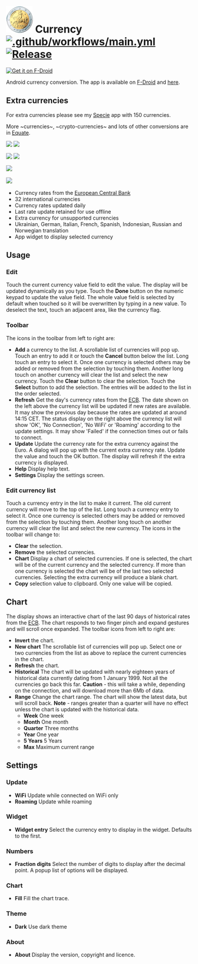 # ![Logo](src/main/res/drawable-hdpi/ic_launcher.png) Currency [![.github/workflows/main.yml](https://github.com/billthefarmer/currency/workflows/.github/workflows/main.yml/badge.svg)](https://github.com/billthefarmer/currency/actions) [![Release](https://img.shields.io/github/release/billthefarmer/currency.svg?logo=github)](https://github.com/billthefarmer/currency/releases)
[<img src="https://fdroid.gitlab.io/artwork/badge/get-it-on.svg" alt="Get it on F-Droid" height="80">](https://f-droid.org/packages/org.billthefarmer.currency)

Android currency conversion. The app is available on [F-Droid](https://f-droid.org/packages/org.billthefarmer.currency) and [here](https://github.com/billthefarmer/currency/releases).

## Extra currencies
For extra currencies please see my
[Specie](https://github.com/billthefarmer/specie) app with 150
currencies.

More ~currencies~, ~crypto-currencies~ and lots of other conversions
are in [Equate](https://github.com/EvanRespaut/Equate).

![](https://raw.githubusercontent.com/billthefarmer/billthefarmer.github.io/master/images/currency/currency.png) ![](https://raw.githubusercontent.com/billthefarmer/billthefarmer.github.io/master/images/currency/choose.png)

![](https://raw.githubusercontent.com/billthefarmer/billthefarmer.github.io/master/images/currency/settings.png) ![](https://raw.githubusercontent.com/billthefarmer/billthefarmer.github.io/master/images/currency/about.png)

![](https://raw.githubusercontent.com/billthefarmer/billthefarmer.github.io/master/images/currency/chart.png)

![](https://raw.githubusercontent.com/billthefarmer/billthefarmer.github.io/master/images/currency/hist.png)

 * Currency rates from the [European Central Bank](https://www.ecb.europa.eu/stats/policy_and_exchange_rates/euro_reference_exchange_rates/html/index.en.html)
 * 32 international currencies
 * Currency rates updated daily
 * Last rate update retained for use offline
 * Extra currency for unsupported currencies
 * Ukrainian, German, Italian, French, Spanish, Indonesian, Russian
   and Norwegian translation
 * App widget to display selected currency

## Usage
### Edit
Touch the current currency value field to edit the value. The display
will be updated dynamically as you type. Touch the **Done** button on
the numeric keypad to update the value field.  The whole value field
is selected by default when touched so it will be overwritten by
typing in a new value. To deselect the text, touch an adjacent area,
like the currency flag.

### Toolbar
The icons in the toolbar from left to right are:
* **Add** a currency to the list. A scrollable list of currencies will
   pop up. Touch an entry to add it or touch the **Cancel** button
   below the list. Long touch an entry to select it. Once one currency
   is selected others may be added or removed from the selection by
   touching them. Another long touch on another currency will clear
   the list and select the new currency. Touch the **Clear** button to
   clear the selection. Touch the **Select** button to add the
   selection. The entries will be added to the list in the order
   selected.
* **Refresh** Get the day's currency rates from the
  [ECB](https://www.ecb.europa.eu/stats/policy_and_exchange_rates/euro_reference_exchange_rates/html/index.en.html). The
  date shown on the left above the currency list will be updated if
  new rates are available. It may show the previous day because the
  rates are updated at around 14:15 CET. The status display on the
  right above the currency list will show 'OK', 'No Connection', 'No
  WiFi' or 'Roaming' according to the update settings. It may show
  'Failed' if the connection times out or fails to connect.
* **Update** Update the currency rate for the extra currency against
  the Euro. A dialog will pop up with the current extra currency
  rate. Update the value and touch the OK button. The display will
  refresh if the extra currency is displayed.
* **Help** Display help text.
* **Settings** Display the settings screen.

### Edit currency list
Touch a currency entry in the list to make it current. The old current
currency will move to the top of the list. Long touch a currency entry
to select it. Once one currency is selected others may be added or
removed from the selection by touching them. Another long touch on
another currency will clear the list and select the new currency. The
icons in the toolbar will change to:
* **Clear** the selection.
* **Remove** the selected currencies.
* **Chart** Display a chart of selected currencies. If one is
  selected, the chart will be of the current currency and the selected
  currency. If more than one currency is selected the chart will be of
  the last two selected currencies.  Selecting the extra currency will
  produce a blank chart.
* **Copy** selection value to clipboard. Only one value will be copied.

## Chart
The display shows an interactive chart of the last 90 days of
historical rates from the
[ECB](https://www.ecb.europa.eu/stats/policy_and_exchange_rates/euro_reference_exchange_rates/html/index.en.html). The
chart responds to two finger pinch and expand gestures and will scroll
once expanded. The toolbar icons from left to right are:
* **Invert** the chart.
* **New chart** The scrollable list of currencies will pop up. Select
  one or two currencies from the list as above to replace the current
  currencies in the chart.
* **Refresh** the chart.
* **Historical** The chart will be updated with nearly eighteen years
  of historical data currently dating from 1 January 1999. Not all the
  currencies go back this far. **Caution** - this will take a while,
  depending on the connection, and will download more than 6Mb of
  data.
* **Range** Change the chart range. The chart will show the latest
  data, but will scroll back. **Note** - ranges greater than a quarter
  will have no effect unless the chart is updated with the historical
  data.
  * **Week** One week
  * **Month** One month
  * **Quarter** Three months
  * **Year** One year
  * **5 Years** 5 Years
  * **Max** Maximum current range

## Settings
### Update
* **WiFi** Update while connected on WiFi only
* **Roaming** Update while roaming

### Widget
* **Widget entry** Select the currency entry to display in the
  widget. Defaults to the first.

### Numbers
* **Fraction digits** Select the number of digits to display after the
  decimal point. A popup list of options will be displayed.

### Chart
* **Fill** Fill the chart trace.

### Theme
* **Dark** Use dark theme

### About
* **About** Display the version, copyright and licence.
